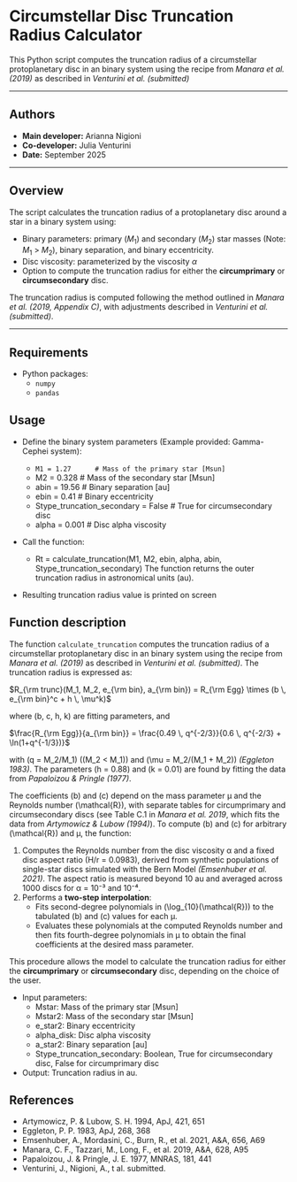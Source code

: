 # Circumstellar Disc Truncation Radius Calculator

This Python script computes the truncation radius of a circumstellar protoplanetary disc in an binary system using the recipe from *Manara et al. (2019)* as described in *Venturini et al. (submitted)*

---

## Authors

- **Main developer:** Arianna Nigioni  
- **Co-developer:** Julia Venturini  
- **Date:** September 2025  

---

## Overview

The script calculates the truncation radius of a protoplanetary disc around a star in a binary system using:

- Binary parameters: primary ($M_1$) and secondary ($M_2$) star masses (Note: $M_1$ > $M_2$), binary separation, and binary eccentricity.  
- Disc viscosity: parameterized by the viscosity $\alpha$
- Option to compute the truncation radius for either the **circumprimary** or **circumsecondary** disc.

The truncation radius is computed following the method outlined in *Manara et al. (2019, Appendix C)*, with adjustments described in *Venturini et al. (submitted)*.

---

## Requirements
 
- Python packages:  
  - `numpy`  
  - `pandas`
 
## Usage

- Define the binary system parameters (Example provided: Gamma-Cephei system):
  - `M1 = 1.27      # Mass of the primary star [Msun]`
  - M2 = 0.328     # Mass of the secondary star [Msun]
  - abin = 19.56   # Binary separation [au]
  - ebin = 0.41    # Binary eccentricity
  - Stype_truncation_secondary = False  # True for circumsecondary disc
  - alpha = 0.001  # Disc alpha viscosity


- Call the function:
  - Rt = calculate_truncation(M1, M2, ebin, alpha, abin, Stype_truncation_secondary)
  The function returns the outer truncation radius in astronomical units (au).

- Resulting truncation radius value is printed on screen

## Function description 

The function `calculate_truncation` computes the truncation radius of a circumstellar protoplanetary disc in an binary system using the recipe from *Manara et al. (2019)* as described in *Venturini et al. (submitted)*. 
The truncation radius is expressed as:

$R_{\rm trunc}(M_1, M_2, e_{\rm bin}, a_{\rm bin}) = R_{\rm Egg} \times (b \, e_{\rm bin}^c + h \, \mu^k)$

where \(b, c, h, k\) are fitting parameters, and  

$\frac{R_{\rm Egg}}{a_{\rm bin}} = \frac{0.49 \, q^{-2/3}}{0.6 \, q^{-2/3} + \ln(1+q^{-1/3})}$

with \(q = M_2/M_1\) (\(M_2 < M_1\)) and \(\mu = M_2/(M_1 + M_2)\) *(Eggleton 1983)*. The parameters \(h = 0.88\) and \(k = 0.01\) are found by fitting the data from *Papaloizou & Pringle (1977)*.  

The coefficients \(b\) and \(c\) depend on the mass parameter μ and the Reynolds number \(\mathcal{R}\), with separate tables for circumprimary and circumsecondary discs (see Table C.1 in *Manara et al. 2019*, which fits the data from *Artymowicz & Lubow (1994)*). 
To compute \(b\) and \(c\) for arbitrary \(\mathcal{R}\) and μ, the function:

1. Computes the Reynolds number from the disc viscosity α and a fixed disc aspect ratio \(H/r = 0.0983\), derived from synthetic populations of single-star discs simulated with the Bern Model *(Emsenhuber et al. 2021)*. The aspect ratio is measured beyond 10 au and averaged across 1000 discs for α = 10⁻³ and 10⁻⁴.  
2. Performs a **two-step interpolation**:
   - Fits second-degree polynomials in \(\log_{10}(\mathcal{R})\) to the tabulated \(b\) and \(c\) values for each μ.  
   - Evaluates these polynomials at the computed Reynolds number and then fits fourth-degree polynomials in μ to obtain the final coefficients at the desired mass parameter.  

This procedure allows the model to calculate the truncation radius for either the **circumprimary** or **circumsecondary** disc, depending on the choice of the user.

- Input parameters:
  - Mstar: Mass of the primary star [Msun]
  - Mstar2: Mass of the secondary star [Msun]
  - e_star2: Binary eccentricity
  - alpha_disk: Disc alpha viscosity
  - a_star2: Binary separation [au]
  - Stype_truncation_secondary: Boolean, True for circumsecondary disc, False for circumprimary disc
- Output: Truncation radius in au.

## References
- Artymowicz, P. & Lubow, S. H. 1994, ApJ, 421, 651
- Eggleton, P. P. 1983, ApJ, 268, 368
- Emsenhuber, A., Mordasini, C., Burn, R., et al. 2021, A&A, 656, A69
- Manara, C. F., Tazzari, M., Long, F., et al. 2019, A&A, 628, A95
- Papaloizou, J. & Pringle, J. E. 1977, MNRAS, 181, 441
- Venturini, J., Nigioni, A., t al. submitted.

